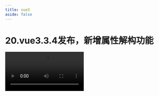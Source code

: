 ```yaml
---
title: vue3
aside: false
---
```


# 20.vue3.3.4发布，新增属性解构功能

<video autoplay src="http://qn.chinavanes.com/interview/vue-interview/20.vue3.3.4发布，新增属性解构功能.mp4" controls controlsList="nodownload" width="50%"/>


